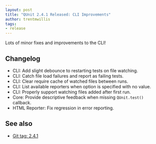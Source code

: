 ```yaml
---
layout: post
title: "QUnit 2.4.1 Released: CLI Improvements"
author: trentmwillis
tags:
- release
---
```


Lots of minor fixes and improvements to the CLI!

## Changelog

* CLI: Add slight debounce to restarting tests on file watching.
* CLI: Catch file load failures and report as failing tests.
* CLI: Clear require cache of watched files between runs.
* CLI: List available reporters when option is specified with no value.
* CLI: Properly support watching files added after first run.
* Core: Provide descriptive feedback when missing `QUnit.test()` callback.
* HTML Reporter: Fix regression in error reporting.

## See also

* [Git tag: 2.4.1](https://github.com/qunitjs/qunit/releases/tag/2.4.1)
